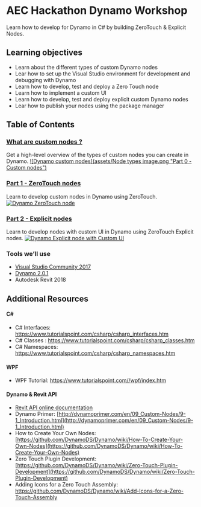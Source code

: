 # AEC Hackathon Dynamo Workshop

Learn how to develop for Dynamo in C# by building ZeroTouch & Explicit Nodes.

## Learning objectives

* Learn about the different types of custom Dynamo nodes
* Lear how to set up the Visual Studio environment for development and debugging with Dynamo
* Learn how to develop, test and deploy a Zero Touch node
* Learn how to implement a custom UI
* Learn how to develop, test and deploy explicit custom Dynamo nodes
* Lear how to publish your nodes using the package manager

## Table of Contents

### [What are custom nodes ?](https://github.com/radumg/AEC-hackathon-Dynamo-Workshop/blob/master/Part%200%20-%20Custom%20nodes/Custom%20Nodes.md)</br>
Get a high-level overview of the types of custom nodes you can create in Dynamo.
[![Dynamo custom nodes](assets/Node types image.png "Part 0 - Custom nodes")](https://github.com/radumg/AEC-hackathon-Dynamo-Workshop/blob/master/Part%200%20-%20Custom%20nodes/Custom%20Nodes.md)

### [Part 1 - ZeroTouch nodes](https://github.com/radumg/AEC-hackathon-Dynamo-Workshop/tree/master/Part%201%20-%20ZeroTouch)</br>
Learn to develop custom nodes in Dynamo using ZeroTouch.
[![Dynamo ZeroTouch node](assets/1501856889450.png "Part 1 - ZeroTouch nodes")](https://github.com/radumg/AEC-hackathon-Dynamo-Workshop/tree/master/Part%201%20-%20ZeroTouch)

### [Part 2 - Explicit nodes](https://github.com/radumg/AEC-hackathon-Dynamo-Workshop/tree/master/Part%202%20-%20Explicit%20nodes)</br>
Learn to develop nodes with custom UI in Dynamo using ZeroTouch Explicit nodes.
[![Dynamo Explicit node with Custom UI](assets/3E85FA44-C52F-41F8-8B3B-BAD5ED4FE0E1.png "Part 2 - Explicit nodes")](https://github.com/radumg/AEC-hackathon-Dynamo-Workshop/tree/master/Part%202%20-%20Explicit%20nodes)

### Tools we’ll use

* [Visual Studio Community 2017](https://www.visualstudio.com/downloads/)
* [Dynamo 2.0.1](http://dyn-builds-data.s3-us-west-2.amazonaws.com/DynamoInstall2.0.1.exe)
* Autodesk Revit 2018

##  Additional Resources

#### C#
* C# Interfaces: https://www.tutorialspoint.com/csharp/csharp_interfaces.htm
* C# Classes : https://www.tutorialspoint.com/csharp/csharp_classes.htm
* C# Namespaces: https://www.tutorialspoint.com/csharp/csharp_namespaces.htm

#### WPF
* WPF Tutorial: https://www.tutorialspoint.com//wpf/index.htm

#### Dynamo & Revit API
* [Revit API online documentation](http://www.revitapidocs.com/)
* Dynamo Primer: [http://dynamoprimer.com/en/09_Custom-Nodes/9-1_Introduction.html](http://dynamoprimer.com/en/09_Custom-Nodes/9-1_Introduction.html)
* How to Create Your Own Nodes: [https://github.com/DynamoDS/Dynamo/wiki/How-To-Create-Your-Own-Nodes](https://github.com/DynamoDS/Dynamo/wiki/How-To-Create-Your-Own-Nodes)
* Zero Touch Plugin Development: [https://github.com/DynamoDS/Dynamo/wiki/Zero-Touch-Plugin-Development](https://github.com/DynamoDS/Dynamo/wiki/Zero-Touch-Plugin-Development)
* Adding Icons for a Zero Touch Assembly: https://github.com/DynamoDS/Dynamo/wiki/Add-Icons-for-a-Zero-Touch-Assembly
